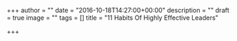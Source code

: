 +++
author = ""
date = "2016-10-18T14:27:00+00:00"
description = ""
draft = true
image = ""
tags = []
title = "11 Habits Of Highly Effective Leaders"

+++
